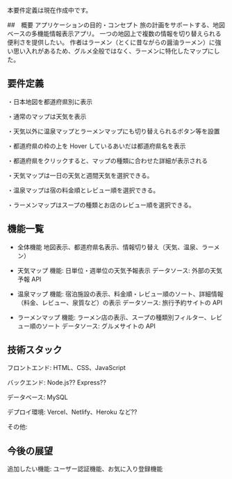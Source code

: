 本要件定義は現在作成中です。

##　概要
アプリケーションの目的・コンセプト
旅の計画をサポートする、地図ベースの多機能情報表示アプリ。
一つの地図上で複数の情報を切り替えられる便利さを提供したい。
作者はラーメン（とくに昔ながらの醤油ラーメン）に強い思い入れがあるため、グルメ全般ではなく、ラーメンに特化したマップにした。

## 要件定義

・日本地図を都道府県別に表示

・通常のマップは天気を表示

・天気以外に温泉マップとラーメンマップにも切り替えられるボタン等を設置

・都道府県の枠の上を Hover しているあいだは都道府県名を表示

・都道府県をクリックすると、マップの種類に合わせた詳細が表示される

・天気マップは一日の天気と週間天気を選択できる。

・温泉マップは宿の料金順とレビュー順を選択できる。

・ラーメンマップはスープの種類とお店のレビュー順を選択できる。

## 機能一覧

- 全体機能
  地図表示、都道府県名表示、情報切り替え（天気、温泉、ラーメン）

- 天気マップ
  機能: 日単位・週単位の天気予報表示
  データソース: 外部の天気予報 API

- 温泉マップ
  機能: 宿泊施設の表示、料金順・レビュー順のソート、詳細情報（料金、レビュー、泉質など）の表示
  データソース: 旅行予約サイトの API

- ラーメンマップ
  機能: ラーメン店の表示、スープの種類別フィルター、レビュー順のソート
  データソース: グルメサイトの API

## 技術スタック

フロントエンド: HTML、CSS、JavaScript

バックエンド: Node.js?? Express??

データベース: MySQL

デプロイ環境: Vercel、Netlify、Heroku など??

その他:

## 今後の展望

追加したい機能: ユーザー認証機能、お気に入り登録機能
